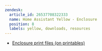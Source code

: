```yaml
---
zendesk:
  article_id: 26537708322333
  name: Home Assistant Yellow - Enclosure
  position: 8
  labels: yellow, downloads, resources
---
```


- [Enclosure print files (on printables)](https://www.printables.com/model/295651-home-assitant-yellow-enclosure)
